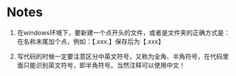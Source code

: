 # Notes

1. 在windows环境下，要新建一个点开头的文件，或者是文件夹的正确方式是：在名称末尾加个点，例如：【.xxx.】保存后为【.xxx】  

2. 写代码的时候一定要注意区分中英文符号，又称为全角、半角符号，在代码里面只能识别英文符号，即半角符号。当然注释可以使用中文！  
